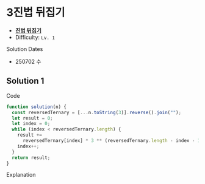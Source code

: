 # 3진법 뒤집기

- **[진법 뒤집기](https://school.programmers.co.kr/learn/courses/30/lessons/68935)**
- Difficulty: `Lv. 1`

Solution Dates

- 250702 수

## Solution 1

Code

```javascript
function solution(n) {
  const reversedTernary = [...n.toString(3)].reverse().join("");
  let result = 0;
  let index = 0;
  while (index < reversedTernary.length) {
    result +=
      reversedTernary[index] * 3 ** (reversedTernary.length - index - 1);
    index++;
  }
  return result;
}
```

Explanation
